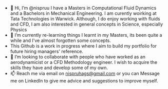 - 👋 Hi, I’m @nispruu
I have a Masters in Computational Fluid Dynamics and a Bachelors in Mechanical Engineering. I am curently woirking at Tata Technologies in Warwick.
Although, I do enjoy working with fluids and CFD, I am also interested in general concepts in Science, especially Physics
- 🌱 I’m currently re-learning things I learnt in my Masters, its been quite a while and I've almost forgotten some concepts.
- This Github is a work in progress where I aim to build my portfolio for future hiring managers' reference.
- 💞️ I’m looking to collaborate with people who have worked as an aerodynamicist or a CFD Methodology engineer. I wish to acquire the skills they have and develop some of my own.
- 📫 Reach me via email on nispruhags@gmail.com or you can Message me on LinkedIn to give me advice and suggestions to improve myself.



<!---
nispruu/nispruu is a ✨ special ✨ repository because its `README.md` (this file) appears on your GitHub profile.
You can click the Preview link to take a look at your changes.
--->

